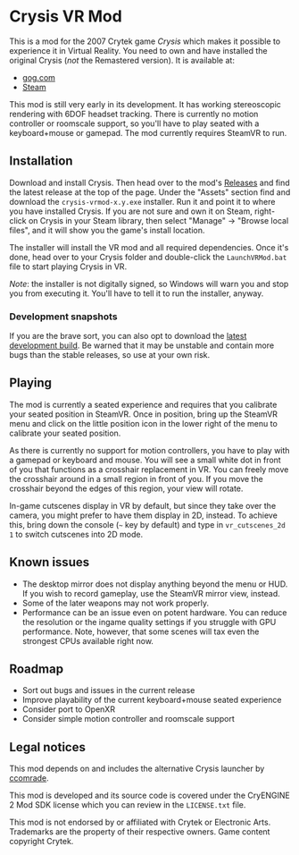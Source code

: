 # Crysis VR Mod

This is a mod for the 2007 Crytek game *Crysis* which makes it possible to experience it in Virtual Reality.
You need to own and have installed the original Crysis (*not* the Remastered version). It is available at:
* [gog.com](https://www.gog.com/en/game/crysis)
* [Steam](https://store.steampowered.com/sub/987/)

This mod is still very early in its development. It has working stereoscopic rendering with 6DOF headset tracking.
There is currently no motion controller or roomscale support, so you'll have to play seated with a keyboard+mouse or gamepad.
The mod currently requires SteamVR to run.

## Installation

Download and install Crysis. Then head over to the mod's [Releases](https://github.com/fholger/crysis_vrmod/releases) and
find the latest release at the top of the page. Under the "Assets" section find and download the `crysis-vrmod-x.y.exe` installer.
Run it and point it to where you have installed Crysis. If you are not sure and own it on Steam, right-click on Crysis
in your Steam library, then select "Manage" -> "Browse local files", and it will show you the game's install location.

The installer will install the VR mod and all required dependencies. Once it's done, head over to your Crysis folder and
double-click the `LaunchVRMod.bat` file to start playing Crysis in VR.

*Note*: the installer is not digitally signed, so Windows will warn you and stop you from executing it. You'll have to tell
it to run the installer, anyway.

### Development snapshots

If you are the brave sort, you can also opt to download the [latest development build](https://github.com/fholger/crysis_vrmod/releases/tag/latest). Be warned that it may be unstable and contain more bugs than the stable releases, so use at your own risk.

## Playing

The mod is currently a seated experience and requires that you calibrate your seated position in SteamVR. Once in position,
bring up the SteamVR menu and click on the little position icon in the lower right of the menu to calibrate your seated position.

As there is currently no support for motion controllers, you have to play with a gamepad or keyboard and mouse. You will see
a small white dot in front of you that functions as a crosshair replacement in VR. You can freely move the crosshair around
in a small region in front of you. If you move the crosshair beyond the edges of this region, your view will rotate.

In-game cutscenes display in VR by default, but since they take over the camera, you might prefer to have them display in 2D, instead. To achieve this, bring down the console (`~` key by default) and type in `vr_cutscenes_2d 1` to switch cutscenes
into 2D mode.

## Known issues

- The desktop mirror does not display anything beyond the menu or HUD. If you wish to record gameplay, use the SteamVR mirror view, instead.
- Some of the later weapons may not work properly.
- Performance can be an issue even on potent hardware. You can reduce the resolution or the ingame quality settings if you struggle with GPU performance. Note, however, that some scenes will tax even the strongest CPUs available right now.

## Roadmap

- Sort out bugs and issues in the current release
- Improve playability of the current keyboard+mouse seated experience
- Consider port to OpenXR
- Consider simple motion controller and roomscale support

## Legal notices

This mod depends on and includes the alternative Crysis launcher by [ccomrade](https://github.com/ccomrade/c1-launcher).

This mod is developed and its source code is covered under the CryENGINE 2 Mod SDK license which you can review in the `LICENSE.txt` file.

This mod is not endorsed by or affiliated with Crytek or Electronic Arts.  Trademarks are the property of their respective owners.  Game content copyright Crytek.

